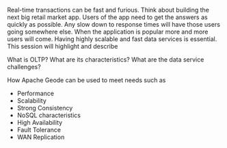 Real-time transactions can be fast and furious. Think about building the next big retail market app. Users of the app need to get the answers as quickly as possible. Any slow down to response times will have those users going somewhere else. When the application is popular more and more users will come. Having highly scalable and fast data services is essential.
This session will highlight and describe

What is OLTP?
What are its characteristics?
What are the data service challenges?

How Apache Geode can be used to meet needs such as

- Performance
- Scalability
- Strong Consistency
- NoSQL characteristics
- High Availability
- Fault Tolerance
- WAN Replication